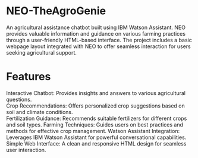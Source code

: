 # NEO-TheAgroGenie
An agricultural assistance chatbot built using IBM Watson Assistant. NEO provides valuable information and guidance on various farming practices through a user-friendly HTML-based interface. The project includes a basic webpage layout integrated with NEO to offer seamless interaction for users seeking agricultural support.
# Features
Interactive Chatbot: Provides insights and answers to various agricultural questions.  
Crop Recommendations: Offers personalized crop suggestions based on soil and climate conditions.  
Fertilization Guidance: Recommends suitable fertilizers for different crops and soil types.
Farming Techniques: Guides users on best practices and methods for effective crop management.
Watson Assistant Integration: Leverages IBM Watson Assistant for powerful conversational capabilities.
Simple Web Interface: A clean and responsive HTML design for seamless user interaction.
